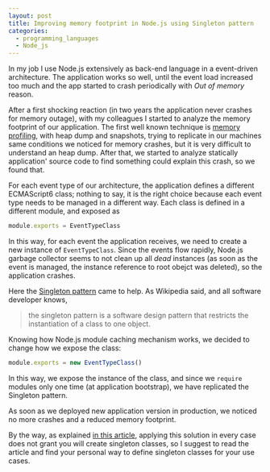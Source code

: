 ```yaml
---
layout: post
title: Improving memory footprint in Node.js using Singleton pattern
categories:
  - programming_languages
  - Node_js
---
```


In my job I use Node.js extensively as back-end language in a event-driven architecture.
The application works so well, until the event load increased too much and the app started to crash periodically with _Out of memory_ reason.

After a first shocking reaction (in two years the application never crashes for memory outage), with my colleagues I started to analyze the memory footprint of our application.
The first well known technique is [memory profiling](https://www.google.it/search?q=node+js+memory+profiling&oq=nodejs+memory+profi&aqs=chrome.3.69i57j35i39j0l4.9174j0j7&sourceid=chrome&ie=UTF-8), with heap dump and snapshots, trying to replicate in our machines same conditions we noticed for memory crashes, but it is very difficult to understand an heap dump.
After that, we started to analyze statically application' source code to find something could explain this crash, so we found that.

For each event type of our architecture, the application defines a different ECMAScript6 class; nothing to say, it is the right choice because each event type needs to be managed in a different way. Each class is defined in a different module, and exposed as
```javascript
module.exports = EventTypeClass
```
In this way, for each event the application receives, we need to create a new instance of `EventTypeClass`. Since the events flow rapidly, Node.js garbage collector seems to not clean up all _dead_ instances (as soon as the event is managed, the instance reference to root obejct was deleted), so the application crashes.

Here the [Singleton pattern](https://en.wikipedia.org/wiki/Singleton_pattern) came to help. As Wikipedia said, and all software developer knows,
>  the singleton pattern is a software design pattern that restricts the instantiation of a class to one object.

Knowing how Node.js module caching mechanism works, we decided to change how we expose the class:
```javascript
module.exports = new EventTypeClass()
```
In this way, we expose the instance of the class, and since we `require` modules only one time (at application bootstrap), we have replicated the Singleton pattern.

As soon as we deployed new application version in production, we noticed no more crashes and a reduced memory footprint.

By the way, as explained [in this article](https://medium.com/@lazlojuly/are-node-js-modules-singletons-764ae97519af), applying this solution in every case does not grant you will create singleton classes, so I suggest to read the article and find your personal way to define singleton classes for your use cases.

